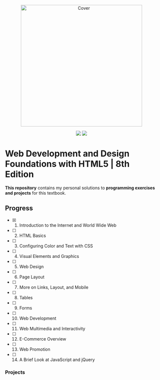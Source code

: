 <p align="center">
  <a href="https://www.amazon.com/Web-Development-Design-Foundations-HTML5/dp/0134322754"><img src="https://images-na.ssl-images-amazon.com/images/I/51NREnbZDGL._SX389_BO1,204,203,200_.jpg" height="400" title="Cover" alt="Cover"></a>
</p>
<p align="center">
<img src="https://img.shields.io/badge/In%20Progress-Chapter 2-yellow.svg" />
  <img src="https://img.shields.io/badge/Made%20With-HTML | CSS-blue.svg" />
</p>

# Web Development and Design Foundations with HTML5 | 8th Edition

**This repository** contains my personal solutions to **programming exercises and projects** for this textbook.

## Progress

- [x] 1.  Introduction to the Internet and World Wide Web
- [ ] 2.  HTML Basics
- [ ] 3.  Configuring Color and Text with CSS
- [ ] 4.  Visual Elements and Graphics
- [ ] 5.  Web Design
- [ ] 6.  Page Layout
- [ ] 7.  More on Links, Layout, and Mobile
- [ ] 8.  Tables
- [ ] 9.  Forms
- [ ] 10. Web Development
- [ ] 11. Web Multimedia and Interactivity
- [ ] 12. E-Commerce Overview
- [ ] 13. Web Promotion
- [ ] 14. A Brief Look at JavaScript and jQuery

### Projects
